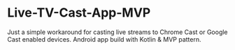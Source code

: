 # Live-TV-Cast-App-MVP
Just a simple workaround for casting live streams to Chrome Cast or Google Cast enabled devices. Android app build with Kotlin &amp; MVP pattern.
